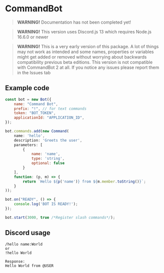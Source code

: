 # CommandBot

> **WARNING!** Documentation has not been completed yet!

> **WARNING!** This version uses Discord.js 13 which requires Node.js 16.6.0 or newer

> **WARNING!** This is a very early version of this package. A lot of things may not work as intended and some names, properties or variables might get added or removed without worrying about backwards compatibility previous beta editions. This version is not compatible with CommandBot 2 at all. If you notice any issues please report them in the Issues tab

## Example code

```javascript
const bot = new Bot({
    name: "Command Bot",
    prefix: "!", // for text commands
    token: "BOT_TOKEN",
    applicationId: "APPLICATION_ID",
});

bot.commands.add(new Command(
    name: 'hello',
    description: 'Greets the user',
    parameters: [
        {
            name: 'name',
            type: 'string',
            optional: false
        }
    ],
    function: (p, m) => {
        return `Hello ${p('name')} from ${m.member.toString()}`;
    }
));

bot.on("READY", () => {
    console.log('BOT IS READY!');
});

bot.start(3000, true /*Register slash commands*/);
```

## Discord usage

```
/hello name:World
or
!hello World

Response:
Hello World from @USER
```
